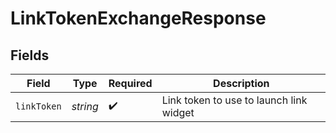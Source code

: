 # LinkTokenExchangeResponse


## Fields

| Field                                   | Type                                    | Required                                | Description                             |
| --------------------------------------- | --------------------------------------- | --------------------------------------- | --------------------------------------- |
| `linkToken`                             | *string*                                | :heavy_check_mark:                      | Link token to use to launch link widget |